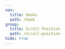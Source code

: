 ```yaml
---
nav:
  title: Hooks
  path: /hook
group:
  title: Scroll Position
  path: /scroll-position
hide: true
---
```

